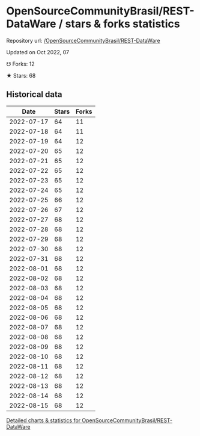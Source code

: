 # OpenSourceCommunityBrasil/REST-DataWare / stars & forks statistics

Repository url: [/OpenSourceCommunityBrasil/REST-DataWare](https://github.com/OpenSourceCommunityBrasil/REST-DataWare)

Updated on Oct 2022, 07

☋ Forks: 12

★ Stars: 68

## Historical data
| Date | Stars | Forks |
|------|-------|-------|
| 2022-07-17 | 64 | 11 | 
| 2022-07-18 | 64 | 11 | 
| 2022-07-19 | 64 | 12 | 
| 2022-07-20 | 65 | 12 | 
| 2022-07-21 | 65 | 12 | 
| 2022-07-22 | 65 | 12 | 
| 2022-07-23 | 65 | 12 | 
| 2022-07-24 | 65 | 12 | 
| 2022-07-25 | 66 | 12 | 
| 2022-07-26 | 67 | 12 | 
| 2022-07-27 | 68 | 12 | 
| 2022-07-28 | 68 | 12 | 
| 2022-07-29 | 68 | 12 | 
| 2022-07-30 | 68 | 12 | 
| 2022-07-31 | 68 | 12 | 
| 2022-08-01 | 68 | 12 | 
| 2022-08-02 | 68 | 12 | 
| 2022-08-03 | 68 | 12 | 
| 2022-08-04 | 68 | 12 | 
| 2022-08-05 | 68 | 12 | 
| 2022-08-06 | 68 | 12 | 
| 2022-08-07 | 68 | 12 | 
| 2022-08-08 | 68 | 12 | 
| 2022-08-09 | 68 | 12 | 
| 2022-08-10 | 68 | 12 | 
| 2022-08-11 | 68 | 12 | 
| 2022-08-12 | 68 | 12 | 
| 2022-08-13 | 68 | 12 | 
| 2022-08-14 | 68 | 12 | 
| 2022-08-15 | 68 | 12 | 


[Detailed charts & statistics for OpenSourceCommunityBrasil/REST-DataWare](https://reviewgithub.com/rep/OpenSourceCommunityBrasil/REST-DataWare)
